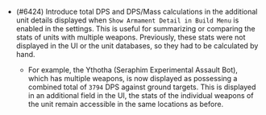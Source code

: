 - (#6424) Introduce total DPS and DPS/Mass calculations in the additional unit details displayed when `Show Armament Detail in Build Menu` is enabled in the settings. This is useful for summarizing or comparing the stats of units with multiple weapons. Previously, these stats were not displayed in the UI or the unit databases, so they had to be calculated by hand.
    
    - For example, the Ythotha (Seraphim Experimental Assault Bot), which has multiple weapons, is now displayed as possessing a combined total of `3794` DPS against ground targets. This is displayed in an additional field in the UI, the stats of the individual weapons of the unit remain accessible in the same locations as before.
